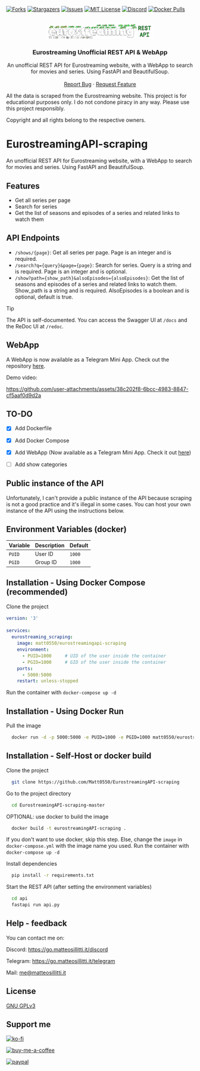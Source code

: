 [![Forks][forks-shield]][forks-url]
[![Stargazers][stars-shield]][stars-url]
[![Issues][issues-shield]][issues-url]
[![MIT License][license-shield]][license-url]
[![Discord][discord-shield]][discord-url]
[![Docker Pulls][docker-shield]][docker-url]

<!-- PROJECT LOGO -->
<br />
<div align="center">
  <a href="https://github.com/Matt0550/EurostreamingAPI-scraping">
    <img src="https://raw.githubusercontent.com/Matt0550/public-gaac/main/uploads/eurostreaming_scraping_api_logo_unofficial.png" alt="Logo" height="40">
  </a>

  <h3 align="center">Eurostreaming Unofficial REST API & WebApp</h3>

  <p align="center">
    An unofficial REST API for Eurostreaming website, with a WebApp to search for movies and series. Using FastAPI and BeautifulSoup.
    <br />
    <br />
    <a href="https://github.com/Matt0550/EurostreamingAPI-scraping/issues">Report Bug</a>
    ·
    <a href="https://github.com/Matt0550/EurostreamingAPI-scraping/issues">Request Feature</a>
  </p>
</div>

All the data is scraped from the Eurostreaming website. This project is for educational purposes only. I do not condone piracy in any way. Please use this project responsibly. 

Copyright and all rights belong to the respective owners.


# EurostreamingAPI-scraping

An unofficial REST API for Eurostreaming website, with a WebApp to search for movies and series. Using FastAPI and BeautifulSoup.

## Features

- Get all series per page
- Search for series
- Get the list of seasons and episodes of a series and related links to watch them

## API Endpoints

- `/shows/{page}`: Get all series per page. Page is an integer and is required.
- `/search?q={query}&page={page}`: Search for series. Query is a string and is required. Page is an integer and is optional.
- `/show?path={show_path}&alsoEpisodes={alsoEpisodes}`: Get the list of seasons and episodes of a series and related links to watch them. Show_path is a string and is required. AlsoEpisodes is a boolean and is optional, default is true.

> [!TIP]
> The API is self-documented. You can access the Swagger UI at `/docs` and the ReDoc UI at `/redoc`.

## WebApp
A WebApp is now available as a Telegram Mini App. Check out the repository [here](https://github.com/Matt0550/Eurostreaming-telegramBot).

Demo video:

https://github.com/user-attachments/assets/38c202f8-6bcc-4983-8847-cf5aaf0d9d2a

## TO-DO
- [X] Add Dockerfile
- [X] Add Docker Compose
- [X] Add WebApp (Now available as a Telegram Mini App. Check it out [here](https://github.com/Matt0550/Eurostreaming-telegramBot))
- [ ] Add show categories


## Public instance of the API
Unfortunately, I can't provide a public instance of the API because scraping is not a good practice and it's illegal in some cases. You can host your own instance of the API using the instructions below.

## Environment Variables (docker)
| Variable | Description | Default |
| :--- | :--- | :--- |
| `PUID` | User ID | `1000` |
| `PGID` | Group ID | `1000` |

## Installation - Using Docker Compose (recommended)
Clone the project

```yml
version: '3'

services:
  eurostreaming_scraping:
    image: matt0550/eurostreamingapi-scraping
    environment:
      - PUID=1000     # UID of the user inside the container
      - PGID=1000     # GID of the user inside the container
    ports:
      - 5000:5000
    restart: unless-stopped
```

Run the container with `docker-compose up -d`

## Installation - Using Docker Run
Pull the image

```bash
  docker run -d -p 5000:5000 -e PUID=1000 -e PGID=1000 matt0550/eurostreamingapi-scraping
```

## Installation - Self-Host or docker build

Clone the project

```bash
  git clone https://github.com/Matt0550/EurostreamingAPI-scraping
```

Go to the project directory

```bash
  cd EurostreamingAPI-scraping-master
```

OPTIONAL: use docker to build the image

```bash
  docker build -t eurostreamingAPI-scraping .
```

If you don't want to use docker, skip this step.
Else, change the `image` in `docker-compose.yml` with the image name you used.
Run the container with `docker-compose up -d`

Install dependencies

```bash
  pip install -r requirements.txt
```

Start the REST API (after setting the environment variables)

```bash
  cd api
  fastapi run api.py
```

## Help - feedback
You can contact me on:

Discord: https://go.matteosillitti.it/discord

Telegram: https://go.matteosillitti.it/telegram

Mail: <a href="mailto:mail@matteosillitti.it">me@matteosillitti.it</a>

## License

[GNU GPLv3](https://choosealicense.com/licenses/gpl-3.0/)

## Support me

[![ko-fi](https://ko-fi.com/img/githubbutton_sm.svg)](https://ko-fi.com/matt05)

[![buy-me-a-coffee](https://www.buymeacoffee.com/assets/img/custom_images/orange_img.png)](https://www.buymeacoffee.com/Matt0550)

[![paypal](https://www.paypalobjects.com/en_US/i/btn/btn_donateCC_LG.gif)](https://paypal.me/sillittimatteo)

[contributors-shield]: https://img.shields.io/github/contributors/Matt0550/EurostreamingAPI-scraping.svg?style=for-the-badge
[contributors-url]: https://github.com/Matt0550/EurostreamingAPI-scraping/graphs/contributors
[forks-shield]: https://img.shields.io/github/forks/Matt0550/EurostreamingAPI-scraping.svg?style=for-the-badge
[forks-url]: https://github.com/Matt0550/EurostreamingAPI-scraping/network/members
[stars-shield]: https://img.shields.io/github/stars/Matt0550/EurostreamingAPI-scraping.svg?style=for-the-badge
[stars-url]: https://github.com/Matt0550/EurostreamingAPI-scraping/stargazers
[issues-shield]: https://img.shields.io/github/issues/Matt0550/EurostreamingAPI-scraping.svg?style=for-the-badge
[issues-url]: https://github.com/Matt0550/EurostreamingAPI-scraping/issues
[license-shield]: https://img.shields.io/github/license/Matt0550/EurostreamingAPI-scraping.svg?style=for-the-badge
[license-url]: https://github.com/Matt0550/EurostreamingAPI-scraping/blob/master/LICENSE
[discord-shield]: https://img.shields.io/discord/828990499507404820?style=for-the-badge
[discord-url]: https://go.matteosillitti.it/discord
[docker-shield]: https://img.shields.io/docker/pulls/matt0550/eurostreamingapi-scraping?style=for-the-badge
[docker-url]: https://hub.docker.com/r/matt0550/eurostreamingapi-scraping
